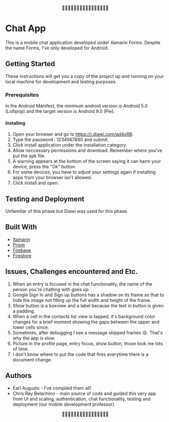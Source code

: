 <p style="text-align: center;">👻💀👻💀👻💀👻💀👻💀👻💀👻💀👻💀</p>

# Chat App 

This is a mobile chat application developed under Xamarin Forms. Despite the name Forms, I've only developed for Android.

## Getting Started

These instructions will get you a copy of the project up and running on your local machine for development and testing purposes.


### Prerequisites

In the Android Manifest, the minimum android version is Android 5.0 (Lollipop) and the target version is Android 9.0 (Pie). 

#### Installing

1. Open your browser and go to https://i.diawi.com/ad4xRB.
2. Type the password : 1234567890 and submit.
3. Click install application under the installation category.
4. Allow neccessary permissions and download. Remember where you've put the apk file. 
5. A warning appears at the bottom of the screen saying it can harm your device, press the "Ok" button.
6. For some devices, you have to adjust your settings again if installing apps from your browser isn't allowed.
7. Click install and open.

## Testing and Deployment

Unfamiliar of this phase but Diawi was used for this phase.

## Built With

* [Xamarin](https://dotnet.microsoft.com/apps/xamarin)
* [Prism](https://prismlibrary.com/)
* [Firebase](https://firebase.google.com/)
* [Firestore](https://firebase.google.com/docs/firestore)

## Issues, Challenges encountered and Etc.

1. When an entry is focused in the chat functionality, the name of the person you're chatting with goes up.
2. Google Sign In and Sign up buttons has a shadow on its frame so that to hide the image not filling up the full width and height of the frame.
3. Show button is a boxview and a label because the text in button is given a padding.
4. When a cell in the contacts list view is tapped, it's background color changes for a brief moment showing the gaps between the upper and lower cells since.
5. Sometimes, after debugging I see a message skipped frames 😢. That's why the app is slow.
6. Picture in the profile page, entry focus, show button, those took me lots of time.
7. I don't know where to put the code that fires everytime there is a document change.

## Authors

* Earl Augusto - I've compiled them all!
* Chris Ray Belarmino - main source of code and guided this very app from UI and scaling, authentication, chat functionality, testing and deployment (our mobile development professor).

<p style="text-align: center;">👻💀👻💀👻💀👻💀👻💀👻💀👻💀👻💀</p>
